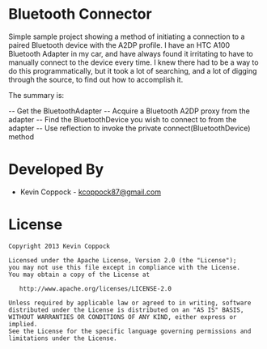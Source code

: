 Bluetooth Connector
=================

Simple sample project showing a method of initiating a connection to a paired 
Bluetooth device with the A2DP profile. I have an HTC A100 Bluetooth Adapter in
my car, and have always found it irritating to have to manually connect to the
device every time. I knew there had to be a way to do this programmatically, but
it took a lot of searching, and a lot of digging through the source, to find out
how to accomplish it. 

The summary is:

-- Get the BluetoothAdapter
-- Acquire a Bluetooth A2DP proxy from the adapter
-- Find the BluetoothDevice you wish to connect to from the adapter
-- Use reflection to invoke the private connect(BluetoothDevice) method


Developed By
============

* Kevin Coppock - <kcoppock87@gmail.com>


License
=======

    Copyright 2013 Kevin Coppock

    Licensed under the Apache License, Version 2.0 (the "License");
    you may not use this file except in compliance with the License.
    You may obtain a copy of the License at

       http://www.apache.org/licenses/LICENSE-2.0

    Unless required by applicable law or agreed to in writing, software
    distributed under the License is distributed on an "AS IS" BASIS,
    WITHOUT WARRANTIES OR CONDITIONS OF ANY KIND, either express or implied.
    See the License for the specific language governing permissions and
    limitations under the License.